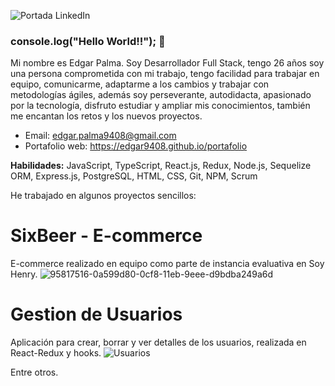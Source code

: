 ![Portada LinkedIn](https://user-images.githubusercontent.com/63587022/106769576-dfcf7f80-661b-11eb-9432-19c21e8bd233.jpg)

### console.log("Hello World!!"); 👋

Mi nombre es Edgar Palma. Soy Desarrollador Full Stack, tengo 26 años soy una persona comprometida con mi trabajo, tengo facilidad para trabajar en equipo, comunicarme, adaptarme a los cambios y trabajar con metodologías ágiles, además soy perseverante, autodidacta, apasionado por la tecnología, disfruto estudiar y ampliar mis conocimientos, también me encantan los retos y los nuevos proyectos.

- Email: edgar.palma9408@gmail.com
- Portafolio web: https://edgar9408.github.io/portafolio

**Habilidades:** JavaScript, TypeScript, React.js, Redux, Node.js, Sequelize ORM, Express.js, PostgreSQL, HTML, CSS, Git, NPM, Scrum

He trabajado en algunos proyectos sencillos:

# SixBeer - E-commerce
E-commerce realizado en equipo como parte de instancia evaluativa en Soy Henry.
![95817516-0a599d80-0cf8-11eb-9eee-d9bdba249a6d](https://user-images.githubusercontent.com/63587022/106765952-20c59500-6618-11eb-95c1-53cf00307dac.png)

# Gestion de Usuarios
Aplicación para crear, borrar y ver detalles de los usuarios, realizada en React-Redux y hooks.
![Usuarios](https://user-images.githubusercontent.com/63587022/106766619-cd077b80-6618-11eb-84d0-77e3142896ea.JPG)

Entre otros.
